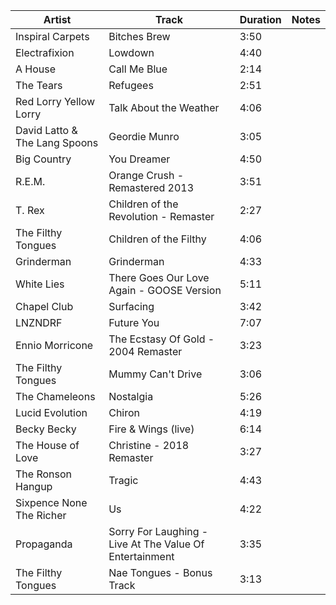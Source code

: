 | Artist                        | Track                                                   | Duration | Notes |
|-------------------------------|---------------------------------------------------------|----------|-------|
| Inspiral Carpets              | Bitches Brew                                            | 3:50     |       |
| Electrafixion                 | Lowdown                                                 | 4:40     |       |
| A House                       | Call Me Blue                                            | 2:14     |       |
| The Tears                     | Refugees                                                | 2:51     |       |
| Red Lorry Yellow Lorry        | Talk About the Weather                                  | 4:06     |       |
| David Latto & The Lang Spoons | Geordie Munro                                           | 3:05     |       |
| Big Country                   | You Dreamer                                             | 4:50     |       |
| R.E.M.                        | Orange Crush - Remastered 2013                          | 3:51     |       |
| T. Rex                        | Children of the Revolution - Remaster                   | 2:27     |       |
| The Filthy Tongues            | Children of the Filthy                                  | 4:06     |       |
| Grinderman                    | Grinderman                                              | 4:33     |       |
| White Lies                    | There Goes Our Love Again - GOOSE Version               | 5:11     |       |
| Chapel Club                   | Surfacing                                               | 3:42     |       |
| LNZNDRF                       | Future You                                              | 7:07     |       |
| Ennio Morricone               | The Ecstasy Of Gold - 2004 Remaster                     | 3:23     |       |
| The Filthy Tongues            | Mummy Can't Drive                                       | 3:06     |       |
| The Chameleons                | Nostalgia                                               | 5:26     |       |
| Lucid Evolution               | Chiron                                                  | 4:19     |       |
| Becky Becky                   | Fire & Wings (live)                                     | 6:14     |       |
| The House of Love             | Christine - 2018 Remaster                               | 3:27     |       |
| The Ronson Hangup             | Tragic                                                  | 4:43     |       |
| Sixpence None The Richer      | Us                                                      | 4:22     |       |
| Propaganda                    | Sorry For Laughing - Live At The Value Of Entertainment | 3:35     |       |
| The Filthy Tongues            | Nae Tongues - Bonus Track                               | 3:13     |       |
